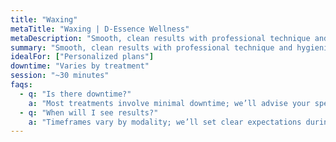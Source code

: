 ```yaml
---
title: "Waxing"
metaTitle: "Waxing | D‑Essence Wellness"
metaDescription: "Smooth, clean results with professional technique and hygienic standards."
summary: "Smooth, clean results with professional technique and hygienic standards."
idealFor: ["Personalized plans"]
downtime: "Varies by treatment"
session: "~30 minutes"
faqs:
  - q: "Is there downtime?"
    a: "Most treatments involve minimal downtime; we’ll advise your specific case."
  - q: "When will I see results?"
    a: "Timeframes vary by modality; we’ll set clear expectations during consultation."
---
```


